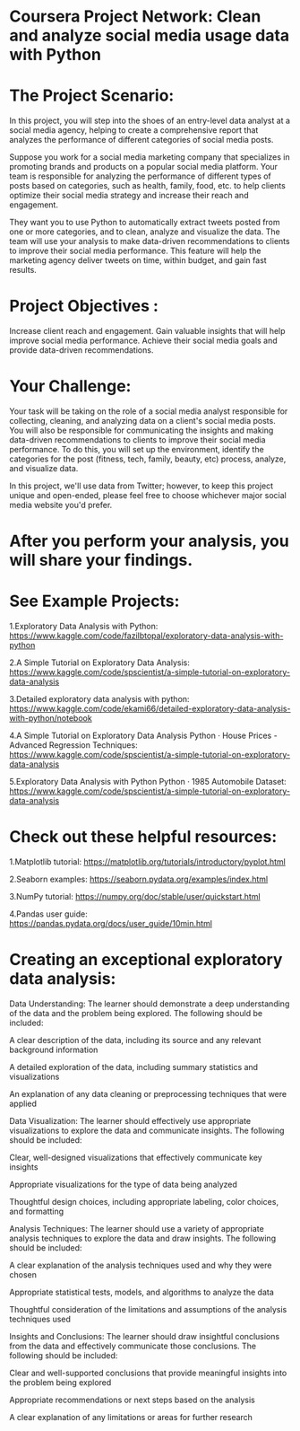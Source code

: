 # Coursera Project Network: Clean and analyze social media usage data with Python


# The Project Scenario:

In this project, you will step into the shoes of an entry-level data analyst at a social media agency, helping to create a comprehensive report that analyzes the performance of different categories of social media posts.

Suppose you work for a social media marketing company that specializes in promoting brands and products on a popular social media platform. Your team is responsible for analyzing the performance of different types of posts based on categories, such as health, family, food, etc. to help clients optimize their social media strategy and increase their reach and engagement.

They want you to use Python to automatically extract tweets posted from one or more categories, and to clean, analyze and visualize the data. The team will use your analysis to make data-driven recommendations to clients to improve their social media performance. This feature will help the marketing agency deliver tweets on time, within budget, and gain fast results.

# Project Objectives :

Increase client reach and engagement.
Gain valuable insights that will help improve social media performance.
Achieve their social media goals and provide data-driven recommendations.
# Your Challenge:

Your task will be taking on the role of a social media analyst responsible for collecting, cleaning, and analyzing data on a client's social media posts. You will also be responsible for communicating the insights and making data-driven recommendations to clients to improve their social media performance. To do this, you will set up the environment, identify the categories for the post (fitness, tech, family, beauty, etc) process, analyze, and visualize data.

In this project, we'll use data from Twitter; however, to keep this project unique and open-ended, please feel free to choose whichever major social media website you'd prefer.

# After you perform your analysis, you will share your findings.

# See Example Projects:

1.Exploratory Data Analysis with Python: https://www.kaggle.com/code/fazilbtopal/exploratory-data-analysis-with-python

2.A Simple Tutorial on Exploratory Data Analysis: https://www.kaggle.com/code/spscientist/a-simple-tutorial-on-exploratory-data-analysis

3.Detailed exploratory data analysis with python: https://www.kaggle.com/code/ekami66/detailed-exploratory-data-analysis-with-python/notebook

4.A Simple Tutorial on Exploratory Data Analysis Python · House Prices - Advanced Regression Techniques: https://www.kaggle.com/code/spscientist/a-simple-tutorial-on-exploratory-data-analysis

5.Exploratory Data Analysis with Python Python · 1985 Automobile Dataset: https://www.kaggle.com/code/spscientist/a-simple-tutorial-on-exploratory-data-analysis

# Check out these helpful resources:
1.Matplotlib tutorial: https://matplotlib.org/tutorials/introductory/pyplot.html

2.Seaborn examples: https://seaborn.pydata.org/examples/index.html

3.NumPy tutorial: https://numpy.org/doc/stable/user/quickstart.html

4.Pandas user guide: https://pandas.pydata.org/docs/user_guide/10min.html

# Creating an exceptional exploratory data analysis:

Data Understanding: The learner should demonstrate a deep understanding of the data and the problem being explored. The following should be included:

A clear description of the data, including its source and any relevant background information

A detailed exploration of the data, including summary statistics and visualizations

An explanation of any data cleaning or preprocessing techniques that were applied

Data Visualization: The learner should effectively use appropriate visualizations to explore the data and communicate insights. The following should be included:

Clear, well-designed visualizations that effectively communicate key insights

Appropriate visualizations for the type of data being analyzed

Thoughtful design choices, including appropriate labeling, color choices, and formatting

Analysis Techniques: The learner should use a variety of appropriate analysis techniques to explore the data and draw insights. The following should be included:

A clear explanation of the analysis techniques used and why they were chosen

Appropriate statistical tests, models, and algorithms to analyze the data

Thoughtful consideration of the limitations and assumptions of the analysis techniques used

Insights and Conclusions: The learner should draw insightful conclusions from the data and effectively communicate those conclusions. The following should be included:

Clear and well-supported conclusions that provide meaningful insights into the problem being explored

Appropriate recommendations or next steps based on the analysis

A clear explanation of any limitations or areas for further research

